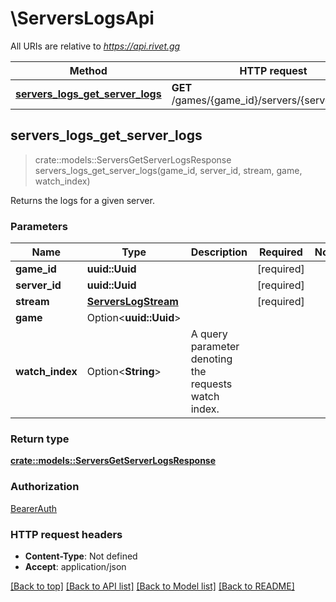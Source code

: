# \ServersLogsApi

All URIs are relative to *https://api.rivet.gg*

Method | HTTP request | Description
------------- | ------------- | -------------
[**servers_logs_get_server_logs**](ServersLogsApi.md#servers_logs_get_server_logs) | **GET** /games/{game_id}/servers/{server_id}/logs | 



## servers_logs_get_server_logs

> crate::models::ServersGetServerLogsResponse servers_logs_get_server_logs(game_id, server_id, stream, game, watch_index)


Returns the logs for a given server.

### Parameters


Name | Type | Description  | Required | Notes
------------- | ------------- | ------------- | ------------- | -------------
**game_id** | **uuid::Uuid** |  | [required] |
**server_id** | **uuid::Uuid** |  | [required] |
**stream** | [**ServersLogStream**](.md) |  | [required] |
**game** | Option<**uuid::Uuid**> |  |  |
**watch_index** | Option<**String**> | A query parameter denoting the requests watch index. |  |

### Return type

[**crate::models::ServersGetServerLogsResponse**](ServersGetServerLogsResponse.md)

### Authorization

[BearerAuth](../README.md#BearerAuth)

### HTTP request headers

- **Content-Type**: Not defined
- **Accept**: application/json

[[Back to top]](#) [[Back to API list]](../README.md#documentation-for-api-endpoints) [[Back to Model list]](../README.md#documentation-for-models) [[Back to README]](../README.md)

